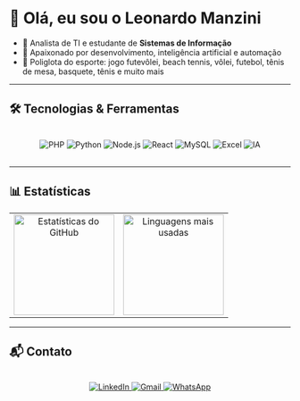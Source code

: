 # 👋 Olá, eu sou o Leonardo Manzini

* 📌 Analista de TI e estudante de **Sistemas de Informação**
* 🚀 Apaixonado por desenvolvimento, inteligência artificial e automação
* 🏐 Poliglota do esporte: jogo futevôlei, beach tennis, vôlei, futebol, tênis de mesa, basquete, tênis e muito mais

---

## 🛠️ Tecnologias & Ferramentas
<br>
<div align="center">
  <img src="https://img.shields.io/badge/PHP-777BB4?style=for-the-badge&logo=php&logoColor=white" alt="PHP"/>
  <img src="https://img.shields.io/badge/Python-3776AB?style=for-the-badge&logo=python&logoColor=white" alt="Python"/>
  <img src="https://img.shields.io/badge/Node.js-339933?style=for-the-badge&logo=nodedotjs&logoColor=white" alt="Node.js"/>
  <img src="https://img.shields.io/badge/React-61DAFB?style=for-the-badge&logo=react&logoColor=black" alt="React"/>
  <img src="https://img.shields.io/badge/MySQL-4479A1?style=for-the-badge&logo=mysql&logoColor=white" alt="MySQL"/>
  <img src="https://img.shields.io/badge/Excel-217346?style=for-the-badge&logo=microsoft-excel&logoColor=white" alt="Excel"/>
  <img src="https://img.shields.io/badge/Inteligência%20Artificial-FF6F61?style=for-the-badge&logo=openai&logoColor=white" alt="IA"/>
</div>
<br>

---

## 📊 Estatísticas
<div align="center">
  <table>
    <tr>
      <td align="center">
        <img height="180em" src="https://github-readme-stats.vercel.app/api?username=leomanzini-dev&show_icons=true&theme=radical" alt="Estatísticas do GitHub"/>
      </td>
      <td align="center">
        <img height="180em" src="https://github-readme-stats.vercel.app/api/top-langs/?username=leomanzini-dev&layout=compact&theme=radical" alt="Linguagens mais usadas"/>
      </td>
    </tr>
  </table>
</div>

---

## 📬 Contato
<br>
<div align="center">
  <a href="https://www.linkedin.com/in/leonardo-emanuel-manzini/">
    <img src="https://img.shields.io/badge/LinkedIn-0077B5?style=for-the-badge&logo=linkedin&logoColor=white" alt="LinkedIn"/>
  </a>
  <a href="mailto:leonardomanzini08@gmail.com">
    <img src="https://img.shields.io/badge/Email-D14836?style=for-the-badge&logo=gmail&logoColor=white" alt="Gmail"/>
  </a>
  <a href="https://wa.me/5516992837110">
    <img src="https://img.shields.io/badge/WhatsApp-25D366?style=for-the-badge&logo=whatsapp&logoColor=white" alt="WhatsApp"/>
  </a>
</div>
<br>